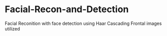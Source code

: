 # Facial-Recon-and-Detection
Facial Reconition with face detection using Haar Cascading
Frontal images utilized
